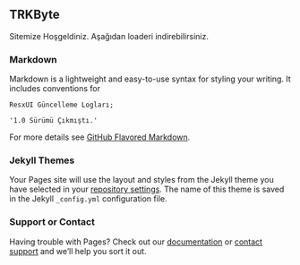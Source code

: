 ## TRKByte

Sitemize Hoşgeldiniz. Aşağıdan loaderi indirebilirsiniz.

### Markdown

Markdown is a lightweight and easy-to-use syntax for styling your writing. It includes conventions for

```
ResxUI Güncelleme Logları;

'1.0 Sürümü Çıkmıştı.'
```

For more details see [GitHub Flavored Markdown](https://guides.github.com/features/mastering-markdown/).

### Jekyll Themes

Your Pages site will use the layout and styles from the Jekyll theme you have selected in your [repository settings](https://github.com/TRKByte/trkbyte.github.io/settings). The name of this theme is saved in the Jekyll `_config.yml` configuration file.

### Support or Contact

Having trouble with Pages? Check out our [documentation](https://help.github.com/categories/github-pages-basics/) or [contact support](https://github.com/contact) and we’ll help you sort it out.
